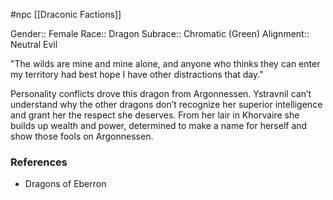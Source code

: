  #npc [[Draconic Factions]]

Gender:: Female
Race:: Dragon
Subrace:: Chromatic (Green)
Alignment:: Neutral Evil

"The wilds are mine and mine alone, and anyone who thinks they can enter my territory had best hope I have other distractions that day."

Personality conflicts drove this dragon from Argonnessen. Ystravnil can’t understand why the other dragons don’t recognize her superior intelligence and grant her the respect she deserves. From her lair in Khorvaire she builds up wealth and power, determined to make a name for herself and show those fools on Argonnessen.

### References

* Dragons of Eberron
